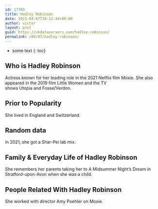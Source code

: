 ```yaml
---
id: 17783
title: Hadley Robinson
date: 2021-04-07T20:12:44+00:00
author: victor
layout: post
guid: https://ukdataservers.com/hadley-robinson/
permalink: /04/07/hadley-robinson/
---
```


* some text
{: toc}


## Who is Hadley Robinson



Actress known for her leading role in the 2021 Netflix film Moxie. She also appeared in the 2019 film Little Women and the TV shows Utopia and Fosse/Verdon. 

                
                
                
## Prior to Popularity



She lived in England and Switzerland.

                
                
                
## Random data



In 2021, she got a Shar-Pei lab mix.

                
                
                
## Family & Everyday Life of Hadley Robinson



She remembers her parents taking her to A Midsummer Night&#8217;s Dream in Stratford-upon-Avon when she was a child.

                
                
                
## People Related With Hadley Robinson



She worked with director Amy Poehler on Moxie.

                
              
            
          
          
          